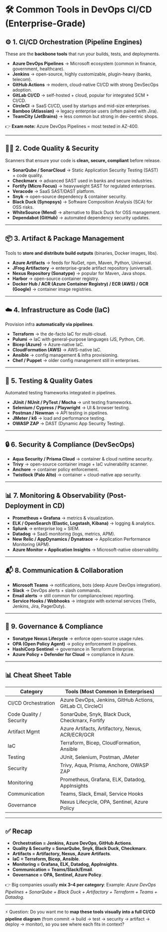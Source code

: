 # 🛠️ Common Tools in DevOps CI/CD (Enterprise-Grade)

## ⚙️ 1. CI/CD Orchestration (Pipeline Engines)

These are the **backbone tools** that run your builds, tests, and deployments.

- **Azure DevOps Pipelines** → Microsoft ecosystem (common in finance, government, healthcare).
- **Jenkins** → open-source, highly customizable, plugin-heavy (banks, telecom).
- **GitHub Actions** → modern, cloud-native CI/CD with strong DevSecOps adoption.
- **GitLab CI/CD** → self-hosted + cloud, popular for integrated SCM + CI/CD.
- **CircleCI** → SaaS CI/CD, used by startups and mid-size enterprises.
- **Bamboo (Atlassian)** → legacy enterprise users (often paired with Jira).
- **TeamCity (JetBrains)** → less common but strong in dev-centric shops.

👉 **Exam note:** Azure DevOps Pipelines = most tested in AZ-400.

---

## 👨‍💻 2. Code Quality & Security

Scanners that ensure your code is **clean, secure, compliant** before release.

- **SonarQube / SonarCloud** → Static Application Security Testing (SAST) + code quality.
- **Checkmarx** → advanced SAST used in banks and secure industries.
- **Fortify (Micro Focus)** → heavyweight SAST for regulated enterprises.
- **Veracode** → SaaS SAST/DAST platform.
- **Snyk** → open-source dependency & container security.
- **Black Duck (Synopsys)** → Software Composition Analysis (SCA) for OSS risks.
- **WhiteSource (Mend)** → alternative to Black Duck for OSS management.
- **Dependabot (GitHub)** → automated dependency security updates.

---

## 📦 3. Artifact & Package Management

Tools to **store and distribute build outputs** (binaries, Docker images, libs).

- **Azure Artifacts** → feeds for NuGet, npm, Maven, Python, Universal.
- **JFrog Artifactory** → enterprise-grade artifact repository (universal).
- **Nexus Repository (Sonatype)** → popular for Maven, Java shops.
- **Harbor** → open-source container registry.
- **Docker Hub / ACR (Azure Container Registry) / ECR (AWS) / GCR (Google)** → container image registries.

---

## ☁️ 4. Infrastructure as Code (IaC)

Provision infra **automatically via pipelines**.

- **Terraform** → the de-facto IaC for multi-cloud.
- **Pulumi** → IaC with general-purpose languages (JS, Python, C#).
- **Bicep (Azure)** → Azure-native IaC.
- **CloudFormation (AWS)** → AWS-native IaC.
- **Ansible** → config management & infra provisioning.
- **Chef / Puppet** → older config management still in enterprises.

---

## 🧪 5. Testing & Quality Gates

Automated testing frameworks integrated in pipelines.

- **JUnit / NUnit / PyTest / Mocha** → unit testing frameworks.
- **Selenium / Cypress / Playwright** → UI & browser testing.
- **Postman / Newman** → API testing in pipelines.
- **JMeter / k6** → load and performance testing.
- **OWASP ZAP** → DAST (Dynamic App Security Testing).

---

## 🔒 6. Security & Compliance (DevSecOps)

- **Aqua Security / Prisma Cloud** → container & cloud runtime security.
- **Trivy** → open-source container image + IaC vulnerability scanner.
- **Anchore** → container policy enforcement.
- **Twistlock (Palo Alto)** → container + cloud-native app security.

---

## 📊 7. Monitoring & Observability (Post-Deployment in CD)

- **Prometheus + Grafana** → metrics & visualization.
- **ELK / OpenSearch (Elastic, Logstash, Kibana)** → logging & analytics.
- **Splunk** → enterprise log + SIEM.
- **Datadog** → SaaS monitoring (logs, metrics, APM).
- **New Relic / AppDynamics / Dynatrace** → Application Performance Monitoring (APM).
- **Azure Monitor + Application Insights** → Microsoft-native observability.

---

## 📬 8. Communication & Collaboration

- **Microsoft Teams** → notifications, bots (deep Azure DevOps integration).
- **Slack** → DevOps alerts + slash commands.
- **Email alerts** → still common for compliance/exec reporting.
- **Service Hooks / Webhooks** → integrate with external services (Trello, Jenkins, Jira, PagerDuty).

---

## 🧾 9. Governance & Compliance

- **Sonatype Nexus Lifecycle** → enforce open-source usage rules.
- **OPA (Open Policy Agent)** → policy enforcement in pipelines.
- **HashiCorp Sentinel** → governance in Terraform Enterprise.
- **Azure Policy + Defender for Cloud** → compliance in Azure.

---

## 📊 Cheat Sheet Table

| Category                | Tools (Most Common in Enterprises)                         |
| ----------------------- | ---------------------------------------------------------- |
| CI/CD Orchestration     | Azure DevOps, Jenkins, GitHub Actions, GitLab CI, CircleCI |
| Code Quality / Security | SonarQube, Snyk, Black Duck, Checkmarx, Fortify            |
| Artifact Mgmt           | Azure Artifacts, Artifactory, Nexus, ACR/ECR/GCR           |
| IaC                     | Terraform, Bicep, CloudFormation, Ansible                  |
| Testing                 | JUnit, Selenium, Postman, JMeter                           |
| Security                | Trivy, Aqua, Prisma, Anchore, OWASP ZAP                    |
| Monitoring              | Prometheus, Grafana, ELK, Datadog, AppInsights             |
| Communication           | Teams, Slack, Email, Service Hooks                         |
| Governance              | Nexus Lifecycle, OPA, Sentinel, Azure Policy               |

---

## ✅ Recap

- **Orchestration = Jenkins, Azure DevOps, GitHub Actions**.
- **Quality & Security = SonarQube, Snyk, Black Duck, Checkmarx**.
- **Artifacts = Artifactory, Nexus, Azure Artifacts**.
- **IaC = Terraform, Bicep, Ansible**.
- **Monitoring = Grafana, ELK, Datadog, AppInsights**.
- **Communication = Teams/Slack/Email**.
- **Governance = OPA, Sentinel, Azure Policy**.

👉 Big companies usually **mix 3–4 per category**:
Example: _Azure DevOps Pipelines + SonarQube + Black Duck + Artifactory + Terraform + Teams + Datadog_.

---

⚡ Question: Do you want me to **map these tools visually into a full CI/CD pipeline diagram** (from commit → build → test → security → artifact → deploy → monitor), so you see where each fits in context?
